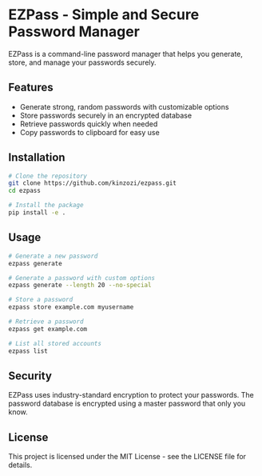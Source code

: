 # EZPass - Simple and Secure Password Manager

EZPass is a command-line password manager that helps you generate, store, and manage your passwords securely.

## Features

- Generate strong, random passwords with customizable options
- Store passwords securely in an encrypted database
- Retrieve passwords quickly when needed
- Copy passwords to clipboard for easy use

## Installation

```bash
# Clone the repository
git clone https://github.com/kinzozi/ezpass.git
cd ezpass

# Install the package
pip install -e .
```

## Usage

```bash
# Generate a new password
ezpass generate

# Generate a password with custom options
ezpass generate --length 20 --no-special

# Store a password
ezpass store example.com myusername

# Retrieve a password
ezpass get example.com

# List all stored accounts
ezpass list
```

## Security

EZPass uses industry-standard encryption to protect your passwords. The password database is encrypted using a master password that only you know.

## License

This project is licensed under the MIT License - see the LICENSE file for details. 